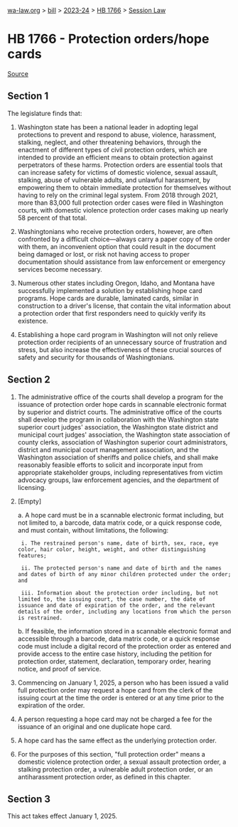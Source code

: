 [wa-law.org](/) > [bill](/bill/) > [2023-24](/bill/2023-24/) > [HB 1766](/bill/2023-24/hb/1766/) > [Session Law](/bill/2023-24/hb/1766/S.SL/)

# HB 1766 - Protection orders/hope cards

[Source](http://lawfilesext.leg.wa.gov/biennium/2023-24/Pdf/Bills/Session%20Laws/House/1766-S.SL.pdf)

## Section 1
The legislature finds that:

1. Washington state has been a national leader in adopting legal protections to prevent and respond to abuse, violence, harassment, stalking, neglect, and other threatening behaviors, through the enactment of different types of civil protection orders, which are intended to provide an efficient means to obtain protection against perpetrators of these harms. Protection orders are essential tools that can increase safety for victims of domestic violence, sexual assault, stalking, abuse of vulnerable adults, and unlawful harassment, by empowering them to obtain immediate protection for themselves without having to rely on the criminal legal system. From 2018 through 2021, more than 83,000 full protection order cases were filed in Washington courts, with domestic violence protection order cases making up nearly 58 percent of that total.

2. Washingtonians who receive protection orders, however, are often confronted by a difficult choice—always carry a paper copy of the order with them, an inconvenient option that could result in the document being damaged or lost, or risk not having access to proper documentation should assistance from law enforcement or emergency services become necessary.

3. Numerous other states including Oregon, Idaho, and Montana have successfully implemented a solution by establishing hope card programs. Hope cards are durable, laminated cards, similar in construction to a driver's license, that contain the vital information about a protection order that first responders need to quickly verify its existence.

4. Establishing a hope card program in Washington will not only relieve protection order recipients of an unnecessary source of frustration and stress, but also increase the effectiveness of these crucial sources of safety and security for thousands of Washingtonians.

## Section 2
1. The administrative office of the courts shall develop a program for the issuance of protection order hope cards in scannable electronic format by superior and district courts. The administrative office of the courts shall develop the program in collaboration with the Washington state superior court judges' association, the Washington state district and municipal court judges' association, the Washington state association of county clerks, association of Washington superior court administrators, district and municipal court management association, and the Washington association of sheriffs and police chiefs, and shall make reasonably feasible efforts to solicit and incorporate input from appropriate stakeholder groups, including representatives from victim advocacy groups, law enforcement agencies, and the department of licensing.

2. [Empty]

    a. A hope card must be in a scannable electronic format including, but not limited to, a barcode, data matrix code, or a quick response code, and must contain, without limitations, the following:

        i. The restrained person's name, date of birth, sex, race, eye color, hair color, height, weight, and other distinguishing features;

        ii. The protected person's name and date of birth and the names and dates of birth of any minor children protected under the order; and

        iii. Information about the protection order including, but not limited to, the issuing court, the case number, the date of issuance and date of expiration of the order, and the relevant details of the order, including any locations from which the person is restrained.

    b. If feasible, the information stored in a scannable electronic format and accessible through a barcode, data matrix code, or a quick response code must include a digital record of the protection order as entered and provide access to the entire case history, including the petition for protection order, statement, declaration, temporary order, hearing notice, and proof of service.

3. Commencing on January 1, 2025, a person who has been issued a valid full protection order may request a hope card from the clerk of the issuing court at the time the order is entered or at any time prior to the expiration of the order.

4. A person requesting a hope card may not be charged a fee for the issuance of an original and one duplicate hope card.

5. A hope card has the same effect as the underlying protection order.

6. For the purposes of this section, "full protection order" means a domestic violence protection order, a sexual assault protection order, a stalking protection order, a vulnerable adult protection order, or an antiharassment protection order, as defined in this chapter.

## Section 3
This act takes effect January 1, 2025.
